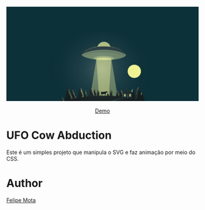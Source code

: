![screenshot](screenshot.gif)

<p style="text-align: center">
  <a href="https://felipemotabr.github.io/ufo-cow-abduction">Demo</a>
</p>

# UFO Cow Abduction
Este é um simples projeto que manipula o SVG e faz animação por meio do CSS.

# Author
[Felipe Mota](https://github.com/felipemotabr)
